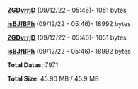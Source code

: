 [**ZGDvrrjD**](/data/ZGDvrrjD.txt) (09/12/22 - 05:46)- 1051 bytes

[**isBJfBPh**](/data/isBJfBPh.txt) (09/12/22 - 05:46)- 18992 bytes

[**ZGDvrrjD**](/data/ZGDvrrjD.txt) (09/12/22 - 05:46)- 1051 bytes

[**isBJfBPh**](/data/isBJfBPh.txt) (09/12/22 - 05:46)- 18992 bytes

**Total Datas**: 7971

**Total Size**: 45.90 MB / 45.9 MB